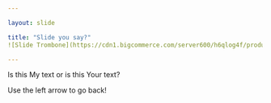 ```yaml
---

layout: slide

title: "Slide you say?"
![Slide Trombone](https://cdn1.bigcommerce.com/server600/h6qlog4f/products/175/images/588/trombone_gold_1__42645.1364332107.1280.1280.jpg?c=2)

---
```


Is this My text or is this Your text?

Use the left arrow to go back!
